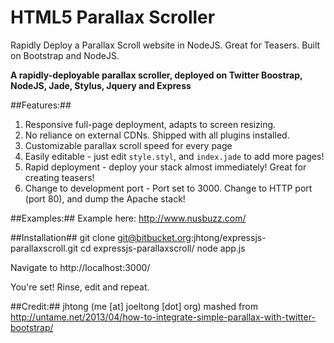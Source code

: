 HTML5 Parallax Scroller
========================

Rapidly Deploy a Parallax Scroll website in NodeJS.  Great for Teasers.  Built on Bootstrap and NodeJS.

**A rapidly-deployable parallax scroller, deployed on Twitter Boostrap, NodeJS,
    Jade, Stylus, Jquery and Express**

##Features:##
1. Responsive full-page deployment, adapts to screen resizing.
2. No reliance on external CDNs.  Shipped with all plugins installed.
3. Customizable parallax scroll speed for every page 
4. Easily editable - just edit `style.styl`, and `index.jade` to add more
pages!
5. Rapid deployment - deploy your stack almost immediately!  Great for
creating teasers!
5. Change to development port - Port set to 3000.  Change to HTTP port
(port 80), and dump the Apache stack!

##Examples:##
Example here: http://www.nusbuzz.com/

##Installation##
    git clone git@bitbucket.org:jhtong/expressjs-parallaxscroll.git
    cd expressjs-parallaxscroll/
    node app.js

Navigate to http://localhost:3000/

You're set!  Rinse, edit and repeat.


##Credit:##
jhtong (me [at] joeltong [dot] org)
mashed from http://untame.net/2013/04/how-to-integrate-simple-parallax-with-twitter-bootstrap/
